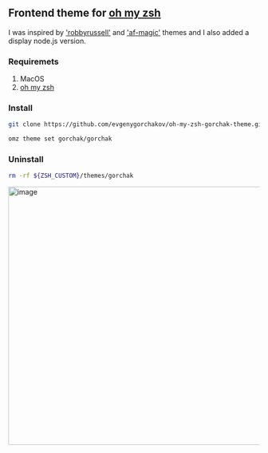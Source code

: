 ## Frontend theme for [oh my zsh](https://ohmyz.sh/)

I was inspired by ['robbyrussell'](https://github.com/ohmyzsh/ohmyzsh/wiki/Themes#robbyrussell) and ['af-magic'](https://github.com/ohmyzsh/ohmyzsh/wiki/Themes#af-magic) themes and I also added a display node.js version.

### Requiremets

1. MacOS
2. [oh my zsh](https://ohmyz.sh/#install)

### Install

```zsh
git clone https://github.com/evgenygorchakov/oh-my-zsh-gorchak-theme.git ${ZSH_CUSTOM}/themes/gorchak
```

```zsh
omz theme set gorchak/gorchak
```

### Uninstall

```zsh
rm -rf ${ZSH_CUSTOM}/themes/gorchak
```

<img width="518" alt="image" src="https://user-images.githubusercontent.com/36595398/232066407-6b484e58-9a61-473f-8fe8-95635d5c152b.png">
